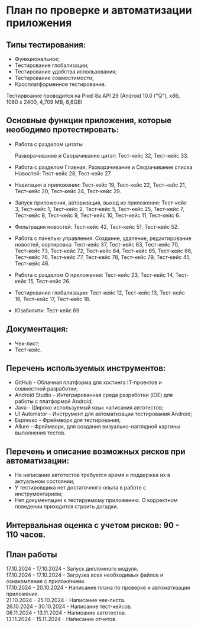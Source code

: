 # План по проверке и автоматизации приложения #

## Типы тестирования: ##
* Функциональное; 
* Тестирование глобализации; 
* Тестирование удобства использования; 
* Тестирование совместимости; 
* Кросплатформенное тестирование.

Тестирвоание проводится на Pixel 8a API 29 (Android 10.0 ("Q"), x86, 1080 x 2400, 4,709 MB, 8,6GB)

## Основные функции приложения, которые неободимо протестировать: ##

* Работа с разделом цитаты

  Разворачивание и Сворачивание цитат: Тест-кейс 32, Тест-кейс 33.
  
* Работа с разделом Главная, Разворачивание и Сворачивание списка Новостей: Тест-кейс 28, Тест-кейс 27.

* Навигация в приложении: Тест-кейс 19, Тест-кейс 22, Тест-кейс 21, Тест-кейс 20, Тест-кейс 24, Тест-кейс 29.

* Запуск приложения, авторизация, выход из приложения: Тест-кейс 3, Тест-кейс 1, Тест-кейс 2, Тест-кейс 5, Тест-кейс 25, Тест-кейс 7, Тест-кейс 8, Тест-кейс 9, Тест-кейс 10, Тест-кейс 11, Тест-кейс 6.

* Фильтрация новостей: Тест-кейс 42, Тест-кейс 51, Тест-кейс 52.

* Работа с панелью управления: Создание, удаление, редактирование новостей, сортировка: Тест-кейс 37, Тест-кейс 63, Тест-кейс 70, Тест-кейс 73, Тест-кейс 72, Тест-кейс 64, Тест-кейс 65, Тест-кейс 66, Тест-кейс 76, Тест-кейс 77, Тест-кейс 78, Тест-кейс 79, Тест-кейс 45, Тест-кейс 46.

* Работа с разделом О приложении: Тест-кейс 23, Тест-кейс 14, Тест-кейс 15, Тест-кейс 26.

* Тестирование глобализации: Тест-кейс 12, Тест-кейс 13, Тест-кейс 16, Тест-кейс 17, Тест-кейс 18.

* Юзабилити: Тест-кейс 69.

## Документация: ##
* Чек-лист;
* Тест-кейс.

## Перечень используемых инструментов: ##
* GitHub - Облачная платформа для хостинга IT-проектов и совместной разработки;
* Android Studio - Интегрированная среда разработки (IDE) для работы с платформой Android;
* Java  - Широко используемый язык написания автотестов;
* UI Automator - Инструмент для автоматизации тестирования Android;
* Espresso - Фреймворк для тестирования;
* Allure - Фреймворк, для создания визуально-наглядной картины выполнения тестов.

## Перечень и описание возможных рисков при автоматизации: ##
* На написание автотестов требуется время и поддержка их в актуальном состоянии;
* У тестировщика нет достаточного опыта в работе с инструментарием;
* Нет документации к тестируемому приложению. О корректном поведении приходится строить догадки.

## Интервальная оценка с учетом рисков: 90 - 110 часов. ##

## План работы ##
17.10.2024 - 17.10.2024 - Запуск дипломного модуля.  
17.10.2024 - 17.10.2024 - Загрузка всех необходимых файлов и ознакомление с приложением.  
17.10.2024 - 20.10.2024 - Написание плана по проверке и автоматизации приложения.  
21.10.2024 - 25.10.2024 - Написание чек-листа.  
26.10.2024 - 30.10.2024 - Написание тест-кейсов.  
06.11.2024 - 13.11.2024 - Написание автотестов.  
13.11.2024 - 15.11.2024 - Написание отчетов.  
